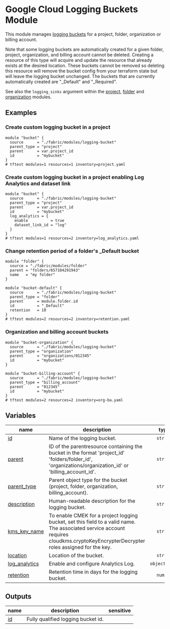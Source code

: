 # Google Cloud Logging Buckets Module

This module manages [logging buckets](https://cloud.google.com/logging/docs/routing/overview#buckets) for a project, folder, organization or billing account.

Note that some logging buckets are automatically created for a given folder, project, organization, and billing account cannot be deleted. Creating a resource of this type will acquire and update the resource that already exists at the desired location. These buckets cannot be removed so deleting this resource will remove the bucket config from your terraform state but will leave the logging bucket unchanged. The buckets that are currently automatically created are "_Default" and "_Required".

See also the `logging_sinks` argument within the [project](../project/), [folder](../folder/) and [organization](../organization) modules.

## Examples

### Create custom logging bucket in a project

```hcl
module "bucket" {
  source      = "./fabric/modules/logging-bucket"
  parent_type = "project"
  parent      = var.project_id
  id          = "mybucket"
}
# tftest modules=1 resources=1 inventory=project.yaml
```

### Create custom logging bucket in a project enabling Log Analytics and dataset link

```hcl
module "bucket" {
  source      = "./fabric/modules/logging-bucket"
  parent_type = "project"
  parent      = var.project_id
  id          = "mybucket"
  log_analytics = {
    enable          = true
    dataset_link_id = "log"
  }
}
# tftest modules=1 resources=2 inventory=log_analytics.yaml
```

### Change retention period of a folder's _Default bucket

```hcl
module "folder" {
  source = "./fabric/modules/folder"
  parent = "folders/657104291943"
  name   = "my folder"
}

module "bucket-default" {
  source      = "./fabric/modules/logging-bucket"
  parent_type = "folder"
  parent      = module.folder.id
  id          = "_Default"
  retention   = 10
}
# tftest modules=2 resources=2 inventory=retention.yaml
```

### Organization and billing account buckets

```hcl
module "bucket-organization" {
  source      = "./fabric/modules/logging-bucket"
  parent_type = "organization"
  parent      = "organizations/012345"
  id          = "mybucket"
}

module "bucket-billing-account" {
  source      = "./fabric/modules/logging-bucket"
  parent_type = "billing_account"
  parent      = "012345"
  id          = "mybucket"
}
# tftest modules=2 resources=2 inventory=org-ba.yaml
```
<!-- BEGIN TFDOC -->
## Variables

| name | description | type | required | default |
|---|---|:---:|:---:|:---:|
| [id](variables.tf#L23) | Name of the logging bucket. | <code>string</code> | ✓ |  |
| [parent](variables.tf#L51) | ID of the parentresource containing the bucket in the format 'project_id' 'folders/folder_id', 'organizations/organization_id' or 'billing_account_id'. | <code>string</code> | ✓ |  |
| [parent_type](variables.tf#L56) | Parent object type for the bucket (project, folder, organization, billing_account). | <code>string</code> | ✓ |  |
| [description](variables.tf#L17) | Human-readable description for the logging bucket. | <code>string</code> |  | <code>null</code> |
| [kms_key_name](variables.tf#L28) | To enable CMEK for a project logging bucket, set this field to a valid name. The associated service account requires cloudkms.cryptoKeyEncrypterDecrypter roles assigned for the key. | <code>string</code> |  | <code>null</code> |
| [location](variables.tf#L34) | Location of the bucket. | <code>string</code> |  | <code>&#34;global&#34;</code> |
| [log_analytics](variables.tf#L40) | Enable and configure Analytics Log. | <code title="object&#40;&#123;&#10;  enable          &#61; optional&#40;bool, false&#41;&#10;  dataset_link_id &#61; optional&#40;string&#41;&#10;  description     &#61; optional&#40;string, &#34;Log Analytics Dataset&#34;&#41;&#10;&#125;&#41;">object&#40;&#123;&#8230;&#125;&#41;</code> |  | <code>&#123;&#125;</code> |
| [retention](variables.tf#L61) | Retention time in days for the logging bucket. | <code>number</code> |  | <code>30</code> |

## Outputs

| name | description | sensitive |
|---|---|:---:|
| [id](outputs.tf#L17) | Fully qualified logging bucket id. |  |
<!-- END TFDOC -->

